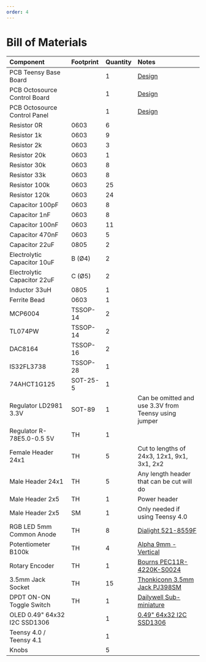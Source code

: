 ```yaml
---
order: 4
---
```


# Bill of Materials

| Component                      | Footprint | Quantity | Notes
| :---                           | :---      | :---     | :---
| PCB Teensy Base Board          |           | 1        | [Design](https://github.com/pigatron-industries/arduino_eurorack/blob/main/hardware/teensy/xen_teensy_motherboard_8cv4pt_mki.brd)
| PCB Octosource Control Board   |           | 1        | [Design](https://github.com/pigatron-industries/xen_octasource/blob/master/hardware/mkiii/PGTN021_octasource_mkiii_controls.brd)
| PCB Octosource Control Panel   |           | 1        | [Design](https://github.com/pigatron-industries/xen_octasource/blob/master/hardware/mkiii/PGTN021_octasource_mkiii_panel.brd)
| Resistor 0R                    | 0603      | 6        |
| Resistor 1k                    | 0603      | 9        |
| Resistor 2k                    | 0603      | 3        |
| Resistor 20k                   | 0603      | 1        |
| Resistor 30k                   | 0603      | 8        |
| Resistor 33k                   | 0603      | 8        |
| Resistor 100k                  | 0603      | 25       |
| Resistor 120k                  | 0603      | 24       |
| Capacitor 100pF                | 0603      | 8        |
| Capacitor 1nF                  | 0603      | 8        |
| Capacitor 100nF                | 0603      | 11       |
| Capacitor 470nF                | 0603      | 5        |
| Capacitor 22uF                 | 0805      | 2        |
| Electrolytic Capacitor 10uF    | B (Ø4)    | 2        |
| Electrolytic Capacitor 22uF    | C (Ø5)    | 2        |
| Inductor 33uH                  | 0805      | 1        |
| Ferrite Bead                   | 0603      | 1        |
| MCP6004                        | TSSOP-14  | 2        |
| TL074PW                        | TSSOP-14  | 2        |
| DAC8164                        | TSSOP-16  | 2        |
| IS32FL3738                     | TSSOP-28  | 1        |
| 74AHCT1G125                    | SOT-25-5  | 1        |
| Regulator LD2981 3.3V          | SOT-89    | 1        | Can be omitted and use 3.3V from Teensy using jumper
| Regulator R-78E5.0-0.5 5V      | TH        | 1        |
| Female Header 24x1             | TH        | 5        | Cut to lengths of 24x3, 12x1, 9x1, 3x1, 2x2
| Male Header 24x1               | TH        | 5        | Any length header that can be cut will do
| Male Header 2x5                | TH        | 1        | Power header
| Male Header 2x5                | SM        | 1        | Only needed if using Teensy 4.0
| RGB LED 5mm Common Anode       | TH        | 8        | [Dialight 521-8559F](https://www.mouser.co.uk/ProductDetail/Dialight/521-8559F?qs=vmHwEFxEFR%2FyCJVY9sdZTA%3D%3D&countrycode=GB&currencycode=GBP)
| Potentiometer B100k            | TH        | 4        | [Alpha 9mm - Vertical](https://www.thonk.co.uk/shop/alpha-9mm-pots-vertical-t18/)
| Rotary Encoder                 | TH        | 1        | [Bourns PEC11R-4220K-S0024](https://www.mouser.co.uk/ProductDetail/Bourns/PEC11R-4220K-S0024?qs=Zq5ylnUbLm4cJP8MzrocUw%3D%3D)
| 3.5mm Jack Socket              | TH        | 15       | [Thonkiconn 3.5mm Jack PJ398SM](https://www.thonk.co.uk/shop/thonkiconn/)
| DPDT ON-ON Toggle Switch       | TH        | 1        | [Dailywell Sub-miniature](https://www.thonk.co.uk/shop/sub-mini-toggle-switches/)
| OLED 0.49" 64x32 I2C SSD1306   |           | 1        | [0.49" 64x32 I2C SSD1306](https://www.buydisplay.com/i2c-white-0-49-inch-oled-display-module-64x32-arduino-raspberry-pi)
| Teensy 4.0 / Teensy 4.1        |           | 1        |
| Knobs                          |           | 5        |